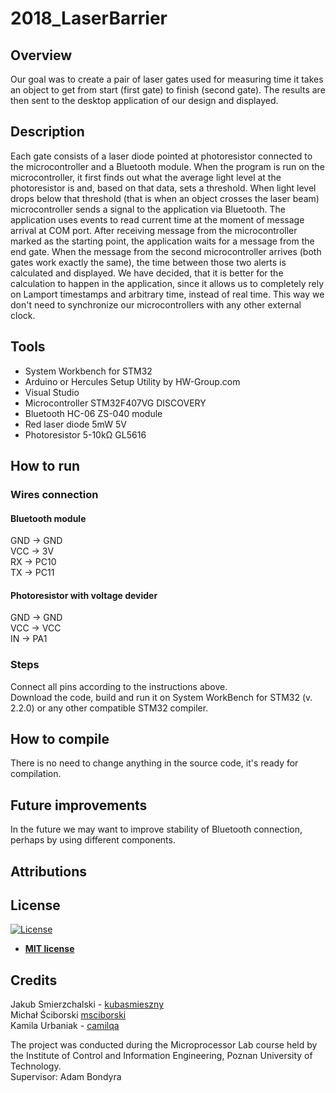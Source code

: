 # 2018_LaserBarrier

## Overview

Our goal was to create a pair of laser gates used for measuring time it takes an object to get from start (first gate) to finish (second gate). The results are then sent to the desktop application of our design and displayed.

## Description 

Each gate consists of a laser diode pointed at photoresistor connected to the microcontroller and a Bluetooth module. When the program is run on the microcontroller, it first finds out what the average light level at the photoresistor is and, based on that data, sets a threshold. When light level drops below that threshold (that is when an object crosses the laser beam) microcontroller sends a signal to the application via Bluetooth. The application uses events to read current time at the moment of message arrival at COM port. After receiving message from the microcontroller marked as the starting point, the application waits for a message from the end gate. When the message from the second microcontroller arrives (both gates work exactly the same), the time between those two alerts is calculated and displayed. We have decided, that it is better for the calculation to happen in the application, since it allows us to completely rely on Lamport timestamps and arbitrary time, instead of real time. This way we don't need to synchronize our microcontrollers with any other external clock.

## Tools

* System Workbench for STM32
* Arduino or Hercules Setup Utility by HW-Group.com
* Visual Studio
* Microcontroller STM32F407VG DISCOVERY
* Bluetooth HC-06 ZS-040 module
* Red laser diode 5mW 5V
* Photoresistor 5-10kΩ GL5616

## How to run

### Wires connection
#### Bluetooth module
GND -> GND\
VCC -> 3V\
RX -> PC10\
TX -> PC11

#### Photoresistor with voltage devider
GND -> GND\
VCC -> VCC\
IN -> PA1

### Steps

Connect all pins according to the instructions above.\
Download the code, build and run it on System WorkBench for STM32 (v. 2.2.0) or any other compatible STM32 compiler.

## How to compile

There is no need to change anything in the source code, it's ready for compilation.

## Future improvements

In the future we may want to improve stability of Bluetooth connection, perhaps by using different components.

## Attributions

## License
[![License](http://img.shields.io/:license-mit-blue.svg?style=flat-square)](http://badges.mit-license.org)

- **[MIT license](http://opensource.org/licenses/mit-license.php)**

## Credits
Jakub Smierzchalski - [kubasmieszny](https://github.com/kubasmieszny)\
Michał Ściborski [msciborski](https://github.com/msciborski)\
Kamila Urbaniak - [camilqa](https://github.com/camilqa)

The project was conducted during the Microprocessor Lab course held by the Institute of Control and Information Engineering, Poznan University of Technology.\
Supervisor: Adam Bondyra
